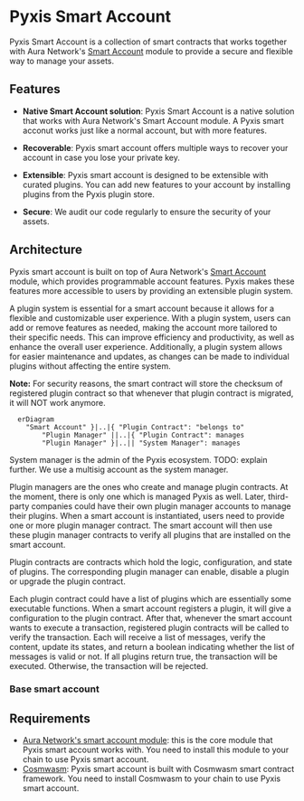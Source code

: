 # Pyxis Smart Account

Pyxis Smart Account is a collection of smart contracts that works together with Aura Network's [Smart Account](https://github.com/aura-nw/aura/tree/main/x/smartaccount) module to provide a secure and flexible way to manage your assets.

## Features

- **Native Smart Account solution**: Pyxis Smart Account is a native solution that works with Aura Network's Smart Account module. A Pyxis smart acconut works just like a normal account, but with more features.

- **Recoverable**: Pyxis smart account offers multiple ways to recover your account in case you lose your private key.

- **Extensible**: Pyxis smart account is designed to be extensible with curated plugins. You can add new features to your account by installing plugins from the Pyxis plugin store.

- **Secure**: We audit our code regularly to ensure the security of your assets.

## Architecture

Pyxis smart account is built on top of Aura Network's [Smart Account]() module, which provides programmable account features. Pyxis makes these features more accessible to users by providing an extensible plugin system.

A plugin system is essential for a smart account because it allows for a flexible and customizable user experience. With a plugin system, users can add or remove features as needed, making the account more tailored to their specific needs. This can improve efficiency and productivity, as well as enhance the overall user experience. Additionally, a plugin system allows for easier maintenance and updates, as changes can be made to individual plugins without affecting the entire system.

**Note:** For security reasons, the smart contract will store the checksum of registered plugin contract so that whenever that plugin contract is migrated, it will NOT work anymore.

```mermaid
  erDiagram
    "Smart Account" }|..|{ "Plugin Contract": "belongs to"
		"Plugin Manager" ||..|{ "Plugin Contract": manages
		"Plugin Manager" }|..|| "System Manager": manages
```

System manager is the admin of the Pyxis ecosystem. TODO: explain further. We use a multisig account as the system manager.

Plugin managers are the ones who create and manage plugin contracts. At the moment, there is only one which is managed Pyxis as well. Later, third-party companies could have their own plugin manager accounts to manage their plugins. When a smart account is instantiated, users need to provide one or more plugin manager contract. The smart account will then use these plugin manager contracts to verify all plugins that are installed on the smart account.

Plugin contracts are contracts which hold the logic, configuration, and state of plugins. The corresponding plugin manager can enable, disable a plugin or upgrade the plugin contract.

Each plugin contract could have a list of plugins which are essentially some executable functions. When a smart account registers a plugin, it will give a configuration to the plugin contract. After that, whenever the smart account wants to execute a transaction, registered plugin contracts will be called to verify the transaction. Each will receive a list of messages, verify the content, update its states, and return a boolean indicating whether the list of messages is valid or not. If all plugins return true, the transaction will be executed. Otherwise, the transaction will be rejected.

### Base smart account

## Requirements

- [Aura Network's smart account module](https://github.com/aura-nw/aura/tree/main/x/smartaccount): this is the core module that Pyxis smart account works with. You need to install this module to your chain to use Pyxis smart account.
- [Cosmwasm](): Pyxis smart account is built with Cosmwasm smart contract framework. You need to install Cosmwasm to your chain to use Pyxis smart account.
